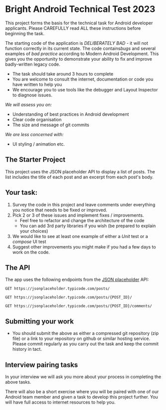 # Bright Android Technical Test 2023

This project forms the basis for the technical task for Android developer applicants.
Please CAREFULLY read ALL these instructions before beginning the task.

The starting code of the application is *DELIBERATELY BAD* - it will not function correctly
in its current state. The code contains*bugs* and several examples of *bad practice* 
according to Modern Android Development.
This gives you the opportunity to demonstrate your ability to fix and improve
badly-written legacy code.

* The task should take around 3 hours to complete
* You are welcome to consult the internet, documentation or code you have written to help you
* We encourage you to use tools like the debugger and Layout Inspector to diagnose issues.

*We will assess you on:*

* Understanding of best practices in Android development
* Clear code organisation
* The size and message of git commits

*We are less concerned with:*

* UI styling / animation etc.

## The Starter Project

This project uses the JSON placeholder API to display a list of posts. 
The list includes the title of each post and an
excerpt from each post's body.

## Your task:

1. Survey the code in this project and leave comments under everything you notice 
that needs to be fixed or improved.
2. Pick 2 or 3 of these issues and implement fixes / improvements.
    - Feel free to refactor and change the architecture of the code
    - You can add 3rd party libraries if you wish (be prepared to explain your choices)
3. We would like to see at least one example of either a *Unit* test or a *compose* UI test
4. Suggest other improvements you might make if you had a few days to work on the code.

## The API

The app uses the following endpoints from the [JSON
placeholder](https://jsonplaceholder.typicode.com) API:

    GET https://jsonplaceholder.typicode.com/posts/

    GET https://jsonplaceholder.typicode.com/posts/{POST_ID}/

    GET https://jsonplaceholder.typicode.com/posts/{POST_ID}/comments/

## Submitting your work

-   You should submit the above as either a compressed git repository (zip file)
    or a link to your repository on github or similar hosting service.
    Please commit regularly as you carry out the task and
    keep the commit history in tact.

## Interview pairing tasks

In your interview we will ask you more about your process in completing the above tasks.

There will also be a short exercise where you will be paired with one of our Android team member
and given a task to develop this project further. You will have full access to internet
resources to help you.
